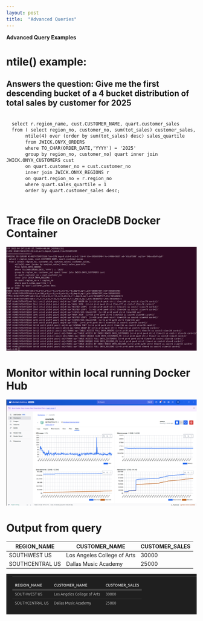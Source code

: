 ```yaml
---
layout: post
title:  "Advanced Queries"
---
```

**Advanced Query Examples**

<h1>ntile() example:</h1>
<h2>Answers the question: Give me the first descending bucket of a 4 bucket distribution of total sales by customer for 2025</h2>
<pre>
  <code>
  select r.region_name, cust.CUSTOMER_NAME, quart.customer_sales
  from ( select region_no, customer_no, sum(tot_sales) customer_sales,
       ntile(4) over (order by sum(tot_sales) desc) sales_quartile
       from JWICK.ONYX_ORDERS
       where TO_CHAR(ORDER_DATE,'YYYY') = '2025'
       group by region_no, customer_no) quart inner join JWICK.ONYX_CUSTOMERS cust
       on quart.customer_no = cust.customer_no
       inner join JWICK.ONYX_REGIONS r
       on quart.region_no = r.region_no
       where quart.sales_quartile = 1
       order by quart.customer_sales desc;
  </code>
</pre>

<h1>Trace file on OracleDB Docker Container</h1>

<img src="image.png">

<h1>Monitor within local running Docker Hub</h1>

<img src="image-1.png">

<h1>Output from query</h1>

<table><thead><tr>	<th>REGION_NAME</th>
	<th>CUSTOMER_NAME</th>
	<th>CUSTOMER_SALES</th>
</tr></thead>
	<tr>
<td>SOUTHWEST US</td>
<td>Los Angeles College of Arts</td>
<td >30000</td>
	</tr>
	<tr>
<td>SOUTHCENTRAL US</td>
<td>Dallas Music Academy</td>
<td >25000</td>
	</tr>
</table>

<img src="image-2.png">


